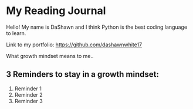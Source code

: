 # My Reading Journal
Hello! My name is DaShawn and I think Python is the best coding language to learn.

Link to my portfolio: https://github.com/dashawnwhite17

What growth mindset means to me..


## 3 Reminders to stay in a growth mindset:

1. Reminder 1
2. Reminder 2
3. Reminder 3
